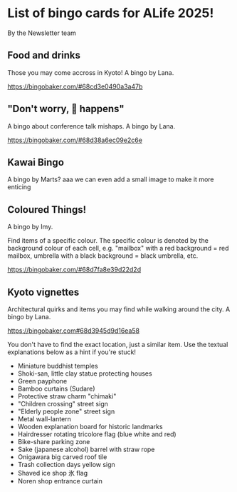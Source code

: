 # List of bingo cards for ALife 2025!
By the Newsletter team

## Food and drinks
Those you may come accross in Kyoto! A bingo by Lana.

https://bingobaker.com/#68cd3e0490a3a47b

## "Don't worry, 💩 happens" 
A bingo about conference talk mishaps. A bingo by Lana.

https://bingobaker.com/#68d38a6ec09e2c6e

## Kawai Bingo
 A bingo by Marts?
aaa we can even add a small image to make it more enticing

## Coloured Things!
A bingo by Imy.

Find items of a specific colour. The specific colour is denoted by the background colour of each cell, e.g. "mailbox" with a red background = red mailbox, umbrella with a black background = black umbrella, etc.

https://bingobaker.com/#68d7fa8e39d22d2d

## Kyoto vignettes
Architectural quirks and items you may find while walking around the city.  A bingo by Lana.

https://bingobaker.com#68d3945d9d16ea58

You don't have to find the exact location, just a similar item. Use the textual explanations below as a hint if you're stuck!

- Miniature buddhist temples
- Shoki-san, little clay statue protecting houses
- Green payphone
- Bamboo curtains (Sudare)
- Protective straw charm "chimaki"
- "Children crossing" street sign
- "Elderly people zone" street sign
- Metal wall-lantern
- Wooden explanation board for historic landmarks
- Hairdresser rotating tricolore flag (blue white and red)
- Bike-share parking zone
- Sake (japanese alcohol) barrel with straw rope
- Onigawara big carved roof tile
- Trash collection days yellow sign
- Shaved ice shop 氷 flag
- Noren shop entrance curtain
